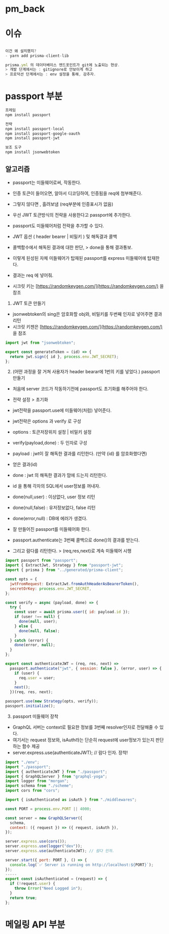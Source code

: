 # pm_back

# 이슈

##

```js
이건 왜 설치했지?
- yarn add prisma-client-lib
```

```js
prisma.yml 의 데이터베이스 엔드포인트가 git에 노출되는 현상.
> 개발 단계에서는 : gitignore로 안보이게 하고
> 프로덕션 단계에서는 : env 설정을 통해, 감추자.
```

# passport 부분

```js
프레임
npm install passport

전략
npm install passport-local
npm install passport-google-oauth
npm install passport-jwt

보조 도구
npm install jsonwebtoken
```

## 알고리즘

- passport는 미들웨어로써, 작동한다.
- 인증 토큰이 들어오면, 알아서 디코딩하여, 인증됨을 req에 첨부해준다.
- 그렇지 않다면 , 흘려보냄 (req부분에 인증표시가 없음)

- 우선 JWT 토큰방식의 전략을 사용한다고 passport에 추가한다.
- passport도 미들웨어처럼 전략을 추가할 수 있다.
- JWT 옵션 ( header bearer | 비밀키 ) 및 해독결과 콜백
- 콜백함수에서 해독된 결과에 대한 판단, > done을 통해 결과통보.

- 이렇게 된성된 자체 미들웨어가 탑재된 passport를 express 미들웨어에 탑재한다.
- 결과는 req 에 넣어줘.

- 시크릿 키는
  [https://randomkeygen.com/](https://randomkeygen.com/) 을 참조

1. JWT 토큰 만들기

- jsonwebtoken의 sing은 암호화할 obj와, 비밀키를 두번째 인자로 넣어주면 결과 리턴
- 시크릿 키젠은
  [https://randomkeygen.com/](https://randomkeygen.com/) 을 참조

```js
import jwt from "jsonwebtoken";

export const generateToken = (id) => {
  return jwt.sign({ id }, process.env.JWT_SECRET);
};
```

2. (어떤 과정을 잘 거쳐 사용자가 header bearar에 1번의 키를 넣었다.) passport 만들기

- 처음에 server 코드가 작동하기전에 passport도 초기화를 해주어야 한다.
- 전략 설정 > 초기화
- jwt전략을 passport.use에 미들웨어(처럼) 넣어준다.
- jwt전략은 options 과 verify 로 구성

- options : 토큰저장위치 설정 | 비밀키 설정
- verify(payload,done) : 두 인자로 구성

- payload : jwt이 잘 해독한 결과를 리턴한다. (만약 {id} 를 암호화했다면)
- 얻은 결과(id)

- done : jwt 의 해독한 결과가 맘에 드는지 리턴한다.
- id 을 통해 각자의 SQL에서 user정보를 꺼내자.
- done(null,user) : 이상없다, user 정보 리턴
- done(null,false) : 유저정보없다, false 리턴
- done(error,null) : DB에 에러가 생겼다.

- 잘 만들어진 passport를 미들웨어화 한다.
- passport.authenticate는 3번째 콜백으로 done()의 결과를 받는다.
- 그리고 람다를 리턴한다. > (req,res,next)로 계속 미들웨어 시행

```js
import passport from "passport";
import { ExtractJwt, Strategy } from "passport-jwt";
import { prisma } from "../generated/prisma-client";

const opts = {
  jwtFromRequest: ExtractJwt.fromAuthHeaderAsBearerToken(),
  secretOrKey: process.env.JWT_SECRET,
};

const verify = async (payload, done) => {
  try {
    const user = await prisma.user({ id: payload.id });
    if (user !== null) {
      done(null, user);
    } else {
      done(null, false);
    }
  } catch (error) {
    done(error, null);
  }
};

export const authenticateJWT = (req, res, next) =>
  passport.authenticate("jwt", { session: false }, (error, user) => {
    if (user) {
      req.user = user;
    }
    next();
  })(req, res, next);

passport.use(new Strategy(opts, verify));
passport.initialize();
```

3. passport 미들웨어 장착

- GraphQL 서버는 context로 필요한 정보를 3번째 resolver인자로 전달해줄 수 있다.
- 여기서는 request 정보와, isAuth라는 단순히 request에 user정보가 있는지 판단하는 함수 제공
- server.express.use(authenticateJWT); // 람다 인자. 장착!

```js
import "./env";
import "./passport";
import { authenticateJWT } from "./passport";
import { GraphQLServer } from "graphql-yoga";
import logger from "morgan";
import schema from "./scheme";
import cors from "cors";

import { isAuthenticated as isAuth } from "./middlewares";

const PORT = process.env.PORT || 4000;

const server = new GraphQLServer({
  schema,
  context: ({ request }) => ({ request, isAuth }),
});

server.express.use(cors());
server.express.use(logger("dev"));
server.express.use(authenticateJWT); // 람다 인자.

server.start({ port: PORT }, () => {
  console.log(`✅ Server is running on http://localhost:${PORT}`);
});
-----
export const isAuthenticated = (request) => {
  if (!request.user) {
    throw Error("Need Logged in");
  }
  return true;
};
```

# 메일링 API 부분

```js
```
